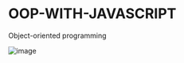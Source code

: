 # OOP-WITH-JAVASCRIPT
Object-oriented programming

![image](https://user-images.githubusercontent.com/57459718/136255425-5a380494-228f-4b69-bb8a-a66cc042ce49.png)
